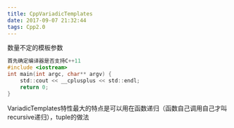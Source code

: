 ```yaml
---
title: CppVariadicTemplates
date: 2017-09-07 21:32:44
tags: Cpp2.0
---
```


数量不定的模板参数

``` c
首先确定编译器是否支持C++11
#include <iostream>
int main(int argc, char** argv) {
	std::cout << __cplusplus << std::endl;
	return 0;
}

```

VariadicTemplates特性最大的特点是可以用在函数递归（函数自己调用自己才叫recursive递归），tuple的做法